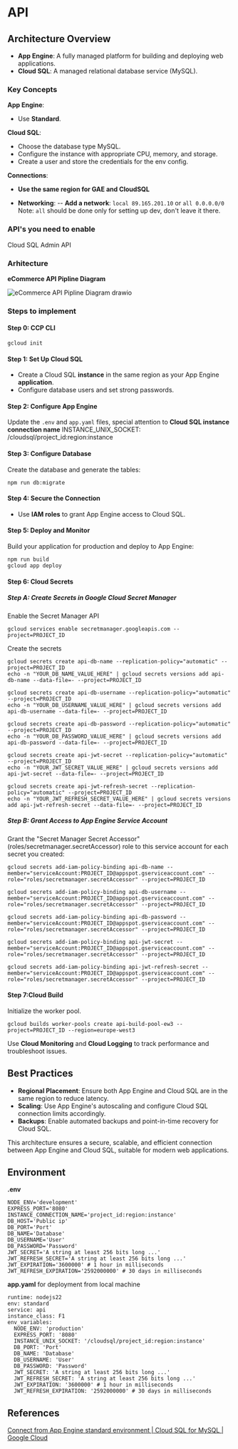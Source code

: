 # API

## Architecture Overview

- **App Engine**: A fully managed platform for building and deploying web applications.
- **Cloud SQL**: A managed relational database service (MySQL).

### Key Concepts

**App Engine**:

- Use **Standard**.

**Cloud SQL**:

- Choose the database type MySQL.
- Configure the instance with appropriate CPU, memory, and storage.
- Create a user and store the credentials for the env config.

**Connections**:

- **Use the same region for GAE and CloudSQL**

- **Networking**:
  -- **Add a network**: `local 89.165.201.10` or `all 0.0.0.0/0`
  Note: `all` should be done only for setting up dev, don't leave it there.

### API's you need to enable

Cloud SQL Admin API

### Arhitecture

**eCommerce API Pipline Diagram**

![eCommerce API Pipline Diagram drawio](https://github.com/user-attachments/assets/f254a045-9ae9-4f15-8c7b-b126c262aef0)

### Steps to implement

#### Step 0: CCP CLI

    gcloud init

#### Step 1: Set Up Cloud SQL

- Create a Cloud SQL **instance** in the same region as your App Engine **application**.
- Configure database users and set strong passwords.

#### Step 2: Configure App Engine

Update the `.env` and `app.yaml` files, special attention to **Cloud SQL instance connection name**
INSTANCE_UNIX_SOCKET: /cloudsql/project_id:region:instance

#### Step 3: Configure Database

Create the database and generate the tables:

    npm run db:migrate

#### Step 4: Secure the Connection

- Use **IAM roles** to grant App Engine access to Cloud SQL.

#### Step 5: Deploy and Monitor

Build your application for production and deploy to App Engine:

    npm run build
    gcloud app deploy

#### Step 6: Cloud Secrets

##### Step A: Create Secrets in Google Cloud Secret Manager

Enable the Secret Manager API

    gcloud services enable secretmanager.googleapis.com --project=PROJECT_ID

Create the secrets

    gcloud secrets create api-db-name --replication-policy="automatic" --project=PROJECT_ID
    echo -n "YOUR_DB_NAME_VALUE_HERE" | gcloud secrets versions add api-db-name --data-file=- --project=PROJECT_ID

    gcloud secrets create api-db-username --replication-policy="automatic" --project=PROJECT_ID
    echo -n "YOUR_DB_USERNAME_VALUE_HERE" | gcloud secrets versions add api-db-username --data-file=- --project=PROJECT_ID

    gcloud secrets create api-db-password --replication-policy="automatic" --project=PROJECT_ID
    echo -n "YOUR_DB_PASSWORD_VALUE_HERE" | gcloud secrets versions add api-db-password --data-file=- --project=PROJECT_ID

    gcloud secrets create api-jwt-secret --replication-policy="automatic" --project=PROJECT_ID
    echo -n "YOUR_JWT_SECRET_VALUE_HERE" | gcloud secrets versions add api-jwt-secret --data-file=- --project=PROJECT_ID

    gcloud secrets create api-jwt-refresh-secret --replication-policy="automatic" --project=PROJECT_ID
    echo -n "YOUR_JWT_REFRESH_SECRET_VALUE_HERE" | gcloud secrets versions add api-jwt-refresh-secret --data-file=- --project=PROJECT_ID

##### Step B: Grant Access to App Engine Service Account

Grant the "Secret Manager Secret Accessor" (roles/secretmanager.secretAccessor) role to this service account for each secret you created:

    gcloud secrets add-iam-policy-binding api-db-name --member="serviceAccount:PROJECT_ID@appspot.gserviceaccount.com" --role="roles/secretmanager.secretAccessor" --project=PROJECT_ID

    gcloud secrets add-iam-policy-binding api-db-username --member="serviceAccount:PROJECT_ID@appspot.gserviceaccount.com" --role="roles/secretmanager.secretAccessor" --project=PROJECT_ID

    gcloud secrets add-iam-policy-binding api-db-password --member="serviceAccount:PROJECT_ID@appspot.gserviceaccount.com" --role="roles/secretmanager.secretAccessor" --project=PROJECT_ID

    gcloud secrets add-iam-policy-binding api-jwt-secret --member="serviceAccount:PROJECT_ID@appspot.gserviceaccount.com" --role="roles/secretmanager.secretAccessor" --project=PROJECT_ID

    gcloud secrets add-iam-policy-binding api-jwt-refresh-secret --member="serviceAccount:PROJECT_ID@appspot.gserviceaccount.com" --role="roles/secretmanager.secretAccessor" --project=PROJECT_ID

#### Step 7:Cloud Build

Initialize the worker pool.

    gcloud builds worker-pools create api-build-pool-ew3 --project=PROJECT_ID --region=europe-west3

Use **Cloud Monitoring** and **Cloud Logging** to track performance and troubleshoot issues.

## Best Practices

- **Regional Placement**: Ensure both App Engine and Cloud SQL are in the same region to reduce latency.
- **Scaling**: Use App Engine's autoscaling and configure Cloud SQL connection limits accordingly.
- **Backups**: Enable automated backups and point-in-time recovery for Cloud SQL.

This architecture ensures a secure, scalable, and efficient connection between App Engine and Cloud SQL, suitable for modern web applications.

## Environment

**.env**

    NODE_ENV='development'
    EXPRESS_PORT='8080'
    INSTANCE_CONNECTION_NAME='project_id:region:instance'
    DB_HOST='Public ip'
    DB_PORT='Port'
    DB_NAME='Database'
    DB_USERNAME='User'
    DB_PASSWORD='Password'
    JWT_SECRET='A string at least 256 bits long ...'
    JWT_REFRESH_SECRET='A string at least 256 bits long ...'
    JWT_EXPIRATION='3600000' # 1 hour in milliseconds
    JWT_REFRESH_EXPIRATION='2592000000' # 30 days in milliseconds

**app.yaml** for deployment from local machine

    runtime: nodejs22
    env: standard
    service: api
    instance_class: F1
    env_variables:
      NODE_ENV: 'production'
      EXPRESS_PORT: '8080'
      INSTANCE_UNIX_SOCKET: '/cloudsql/project_id:region:instance'
      DB_PORT: 'Port'
      DB_NAME: 'Database'
      DB_USERNAME: 'User'
      DB_PASSWORD: 'Password'
      JWT_SECRET: 'A string at least 256 bits long ...'
      JWT_REFRESH_SECRET: 'A string at least 256 bits long ...'
      JWT_EXPIRATION: '3600000' # 1 hour in milliseconds
      JWT_REFRESH_EXPIRATION: '2592000000' # 30 days in milliseconds

## References

[Connect from App Engine standard environment | Cloud SQL for MySQL | Google Cloud](https://cloud.google.com/sql/docs/mysql/connect-app-engine-standard)
